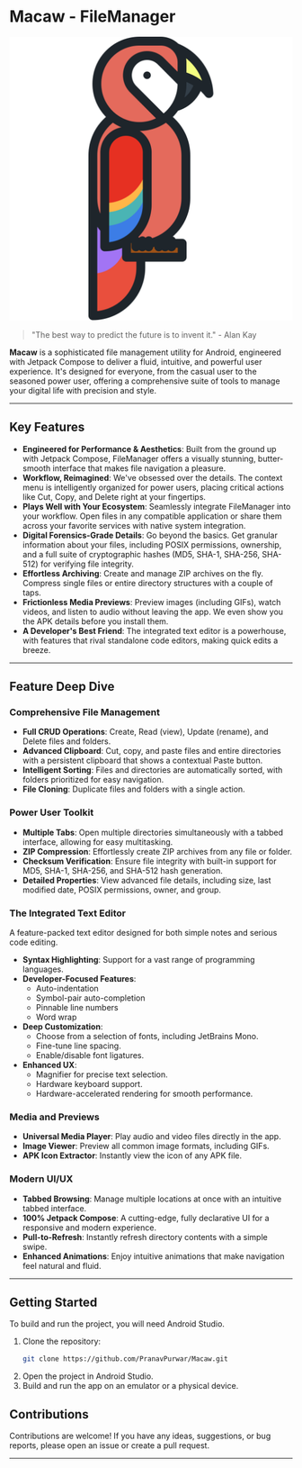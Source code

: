# Macaw - FileManager

![Macaw](macaw.svg)

> "The best way to predict the future is to invent it." - Alan Kay

**Macaw** is a sophisticated file management utility for Android, engineered with Jetpack Compose to
deliver a fluid, intuitive, and powerful user experience. It's designed for everyone, from the
casual user to the seasoned power user, offering a comprehensive suite of tools to manage your
digital life with precision and style.

---

## Key Features

* **Engineered for Performance & Aesthetics**: Built from the ground up with Jetpack Compose,
  FileManager offers a visually stunning, butter-smooth interface that makes file navigation a
  pleasure.
* **Workflow, Reimagined**: We've obsessed over the details. The context menu is intelligently
  organized for power users, placing critical actions like Cut, Copy, and Delete right at your
  fingertips.
* **Plays Well with Your Ecosystem**: Seamlessly integrate FileManager into your workflow. Open
  files in any compatible application or share them across your favorite services with native system
  integration.
* **Digital Forensics-Grade Details**: Go beyond the basics. Get granular information about your
  files, including POSIX permissions, ownership, and a full suite of cryptographic hashes (MD5,
  SHA-1, SHA-256, SHA-512) for verifying file integrity.
* **Effortless Archiving**: Create and manage ZIP archives on the fly. Compress single files or
  entire directory structures with a couple of taps.
* **Frictionless Media Previews**: Preview images (including GIFs), watch videos, and listen to
  audio without leaving the app. We even show you the APK details before you install them.
* **A Developer's Best Friend**: The integrated text editor is a powerhouse, with features that
  rival standalone code editors, making quick edits a breeze.

---

## Feature Deep Dive

### Comprehensive File Management

* **Full CRUD Operations**: Create, Read (view), Update (rename), and Delete files and folders.
* **Advanced Clipboard**: Cut, copy, and paste files and entire directories with a persistent
  clipboard that shows a contextual Paste button.
* **Intelligent Sorting**: Files and directories are automatically sorted, with folders prioritized
  for easy navigation.
* **File Cloning**: Duplicate files and folders with a single action.

### Power User Toolkit

* **Multiple Tabs**: Open multiple directories simultaneously with a tabbed interface, allowing for
  easy multitasking.
* **ZIP Compression**: Effortlessly create ZIP archives from any file or folder.
* **Checksum Verification**: Ensure file integrity with built-in support for MD5, SHA-1, SHA-256,
  and SHA-512 hash generation.
* **Detailed Properties**: View advanced file details, including size, last modified date, POSIX
  permissions, owner, and group.

### The Integrated Text Editor

A feature-packed text editor designed for both simple notes and serious code editing.

* **Syntax Highlighting**: Support for a vast range of programming languages.
* **Developer-Focused Features**:
    * Auto-indentation
    * Symbol-pair auto-completion
    * Pinnable line numbers
    * Word wrap
* **Deep Customization**:
    * Choose from a selection of fonts, including JetBrains Mono.
    * Fine-tune line spacing.
    * Enable/disable font ligatures.
* **Enhanced UX**:
    * Magnifier for precise text selection.
    * Hardware keyboard support.
    * Hardware-accelerated rendering for smooth performance.

### Media and Previews

* **Universal Media Player**: Play audio and video files directly in the app.
* **Image Viewer**: Preview all common image formats, including GIFs.
* **APK Icon Extractor**: Instantly view the icon of any APK file.

### Modern UI/UX

* **Tabbed Browsing**: Manage multiple locations at once with an intuitive tabbed interface.
* **100% Jetpack Compose**: A cutting-edge, fully declarative UI for a responsive and modern
  experience.
* **Pull-to-Refresh**: Instantly refresh directory contents with a simple swipe.
* **Enhanced Animations**: Enjoy intuitive animations that make navigation feel natural and fluid.

---

## Getting Started

To build and run the project, you will need Android Studio.

1. Clone the repository:
   ```bash
   git clone https://github.com/PranavPurwar/Macaw.git
   ```
2. Open the project in Android Studio.
3. Build and run the app on an emulator or a physical device.

## Contributions

Contributions are welcome! If you have any ideas, suggestions, or bug reports, please open an issue
or create a pull request.

---
